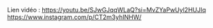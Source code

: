 Lien vidéo :
https://youtu.be/SJwGJqqWLaQ?si=MvZYaPwUyl2HUJIq
https://www.instagram.com/p/CT2m3yhINHW/

